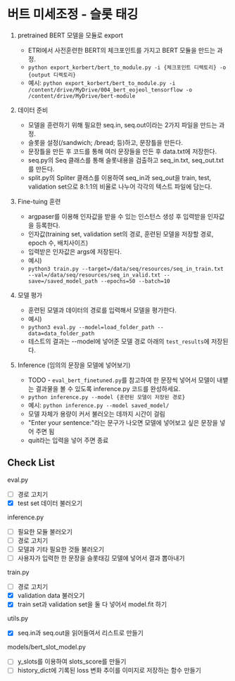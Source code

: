 # 버트 미세조정 - 슬롯 태깅

1. pretrained BERT 모델을 모듈로 export

   - ETRI에서 사전훈련한 BERT의 체크포인트를 가지고 BERT 모듈을 만드는 과정.
   - `python export_korbert/bert_to_module.py -i {체크포인트 디렉토리} -o {output 디렉토리}`
   - 예시: `python export_korbert/bert_to_module.py -i /content/drive/MyDrive/004_bert_eojeol_tensorflow -o /content/drive/MyDrive/bert-module`

2. 데이터 준비

   - 모델을 훈련하기 위해 필요한 seq.in, seq.out이라는 2가지 파일을 만드는 과정.
   - 슬롯을 설정(/sandwich; /bread; 등)하고, 문장틀을 만든다.
   - 문장틀을 만든 후 코드를 통해 여러 문장들을 만든 후 data.txt에 저장한다.
   - seq.py의 Seq 클래스를 통해 슬롯내용을 검출하고 seq_in.txt, seq_out.txt를 만든다.
   - split.py의 Spliter 클래스를 이용하여 seq_in과 seq_out을 train, test, validation set으로 8:1:1의 비율로 나누어 각각의 텍스트 파일에 담는다.

3. Fine-tuing 훈련

   - argpaser를 이용해 인자값을 받을 수 있는 인스턴스 생성 후 입력받을 인자값을 등록한다.
   - 인자값(training set, validation set의 경로, 훈련된 모델을 저장할 경로, epoch 수, 배치사이즈)
   - 입력받은 인자값은 args에 저장된다.
   - 예시)
   - `python3 train.py --target=/data/seq/resources/seq_in_train.txt --val=/data/seq/resources/seq_in_valid.txt --save=/saved_model_path --epochs=50 --batch=10`

4. 모델 평가

   - 훈련된 모델과 데이터의 경로를 입력해서 모델을 평가한다.
   - 예시)
   - `python3 eval.py --model=load_folder_path --data=data_folder_path`
   - 테스트의 결과는 --model에 넣어준 모델 경로 아래의 `test_results`에 저장된다.

5. Inference (임의의 문장을 모델에 넣어보기)
   - TODO - `eval_bert_finetuned.py`를 참고하여 한 문장씩 넣어서 모델이 내뱉는 결과물을 볼 수 있도록 inference.py 코드를 완성하세요.
   - `python inference.py --model {훈련된 모델이 저장된 경로}`
   - 예시: `python inference.py --model saved_model/`
   - 모델 자체가 용량이 커서 불러오는 데까지 시간이 걸림
   - "Enter your sentence:"라는 문구가 나오면 모델에 넣어보고 싶은 문장을 넣어 주면 됨
   - quit라는 입력을 넣어 주면 종료  

## Check List

eval.py  
 - [ ] 경로 고치기  
 - [x] test set 데이터 불러오기  

inference.py  
 - [ ] 필요한 모듈 불러오기  
 - [ ] 경로 고치기  
 - [ ] 모델과 기타 필요한 것들 불러오기  
 - [ ] 사용자가 입력한 한 문장을 슬롯태깅 모델에 넣어서 결과 뽑아내기  

train.py  
 - [ ] 경로 고치기  
 - [x] validation data 불러오기  
 - [x] train set과 validation set을 둘 다 넣어서 model.fit 하기  

utils.py  
 - [x] seq.in과 seq.out을 읽어들여서 리스트로 만들기  
 
models/bert_slot_model.py  
 - [ ] y_slots를 이용하여 slots_score를 만들기  
 - [ ] history_dict에 기록된 loss 변화 추이를 이미지로 저장하는 함수 만들기  
